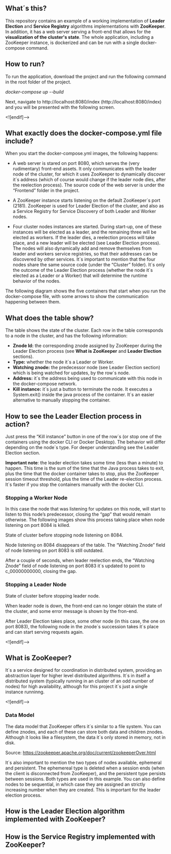 
## What´s this?

This repository contains an example of a working implementation of **Leader Election** and **Service Registry** algorithms implementations with **ZooKeeper**. In addition, it has a web server serving a front-end that allows for the **visualization of the cluster's state**. The whole application, including a ZooKeeper instance, is dockerized and can be run with a single docker-compose command.

## How to run?

To run the application, download the project and run the following command in the root folder of the project.

*docker-compose up --build*

Next, navigate to http://localhost:8080/index (http://localhost:8080/index)
  and you will be presented with the following screen.

  
  <![endif]-->

## What exactly does the docker-compose.yml file include?

When you start the docker-compose.yml images, the following happens:

 - A web server is stared on port 8080, which serves the (very rudimentary) front-end assets. It only communicates with the leader node of the cluster, for which it uses ZooKeeper to dynamically discover it´s address (which of course would change if the leader node dies, after the reelection process). The source code of the web server is under the “Frontend” folder in the project.
 
- A ZooKeeper instance starts listening on the default ZooKeeper´s port (2181). ZooKeeper is used for Leader Election of the cluster, and also as a Service Registry for Service Discovery of both Leader and Worker nodes.

- Four cluster nodes instances are started. During start-up, one of these instances will be elected as a leader, and the remaining three will be elected as workers. If the leader dies, a reelection process will take place, and a new leader will be elected (see Leader Election process). The nodes will also dynamically add and remove themselves from leader and workers service registries, so that their addresses can be discovered by other services. It´s important to mention that the four nodes share the same source code (under the “Cluster” folder). It´s only the outcome of the Leader Election process (whether the node it´s elected as a Leader or a Worker) that will determine the runtime behavior of the nodes.

The following diagram shows the five containers that start when you run the docker-compose file, with some arrows to show the communication happening between them.

## What does the table show?

 
The table shows the state of the cluster. Each row in the table corresponds to a node in the cluster, and has the following information:

-   **Znode Id:** the corresponding znode assigned by ZooKeeper during the Leader Election process (see **What is ZooKeeper** and **Leader Election** sections).
-   **Type:** whether the node it´s a Leader or Worker.
-   **Watching znode:** the predecessor node (see Leader Election section) which is being watched for updates, by the row´s node.
-   **Address:** it´s the address being used to communicate with this node in the docker-compose network.
-   **Kill instance:** it´s just a button to terminate the node. It executes a System.exit() inside the java process of the container. It´s an easier alternative to manually stopping the container.

## How to see the Leader Election process in action?



Just press the “Kill instance” button in one of the row´s (or stop one of the containers using the docker CLI or Docker Desktop). The behavior will differ depending on the node´s type. For deeper understanding see the Leader Election section.

**Important note**: the leader election takes some time (less than a minute) to happen. This time is the sum of the time that the Java process takes to exit, plus the time that the docker container takes to stop, plus the ZooKeeper session timeout threshold, plus the time of the Leader re-election process. It´s faster if you stop the containers manually with the docker CLI.

### Stopping a Worker Node

In this case the node that was listening for updates on this node, will start to listen to this node’s predecessor, closing the “gap” that would remain otherwise. The following images show this process taking place when node listening on port 8084 is killed.


State of cluster before stopping node listening on 8084.

Node listening on 8084 disappears of the table. The “Watching Znode” field of node listening on port 8083 is still outdated.

After a couple of seconds, when leader reelection ends, the “Watching Znode” field of node listening on port 8083 it´s updated to point to c_00000000000, closing the gap.

### Stopping a Leader Node 

State of cluster before stopping leader node.

When leader node is down, the front-end can no longer obtain the state of the cluster, and some error message is shown by the fron-end.

After Leader Election takes place, some other node (in this case, the one on port 8083), the following node in the znode´s succession takes it´s place and can start serving requests again.

<![endif]-->

## What is ZooKeeper?

It´s a service designed for coordination in distributed system, providing an abstraction layer for higher level distributed algorithms. It´s in itself a distributed system (typically running in an cluster of an odd number of nodes) for high availability, although for this project it´s just a single instance runninng.

<![endif]-->

### Data Model

The data model that ZooKeeper offers it´s similar to a file system. You can define znodes, and each of these can store both data and children znodes. Although it looks like a filesystem, the data it´s only stored in memory, not in disk.

Source: https://zookeeper.apache.org/doc/current/zookeeperOver.html

It´s also important to mention the two types of nodes available, ephemeral and persistent. The ephemereal type is deleted when a session ends (when the client is disconnected from ZooKeeper), and the persistent type persists between sessions. Both types are used in this example. You can also define nodes to be sequential, in which case they are assigned an strictly increasing number when they are created. This is important for the leader election process.

## How is the Leader Election algorithm implemented with ZooKeeper?

## How is the Service Registry implemented with ZooKeeper?
